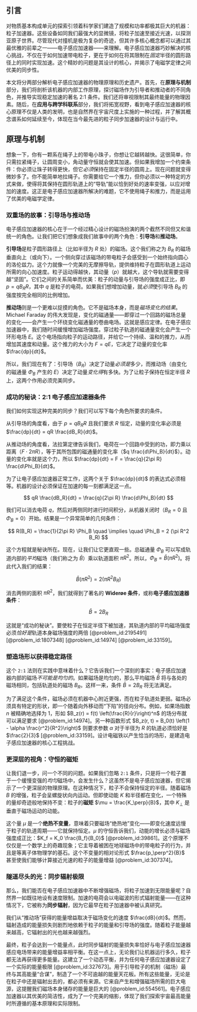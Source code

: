 ## 引言
对物质基本构成单元的探索引领着科学家们建造了规模和功率都极其巨大的机器：粒子加速器。这些设备如同我们最强大的显微镜，将粒子加速至接近光速，以探测亚原子世界。尽管现代对撞机是极为复杂的奇迹，但其许多核心概念都可以通过其最优雅的前辈之一——电子感应加速器——来理解。电子感应加速器巧妙解决的核心挑战，不仅在于如何加速带电粒子，更在于如何在将其限制在*固定*半径的圆形路径上的同时实现加速。这个精妙的问题是其设计的核心，并揭示了电磁学定律之间优美的同步性。

本文将分两部分解析电子感应加速器的物理原理和历史遗产。首先，在**原理与机制**部分，我们将剖析该机器的内部工作原理，探讨磁场作为引导者和推动者的不同角色，并推导实现稳定加速的著名 2:1 条件。我们还将审视限制其最终能量的物理因素。随后，在**应用与跨学科联系**部分，我们将拓宽视野，看到电子感应加速器的核心原理不仅是人类的发明，也是自然界在宇宙尺度上实施的一种过程，并了解其概念谱系如何延续至今，体现在当今最先进的粒子同步加速器的设计与运行中。

## 原理与机制

想象一下，你有一颗系在绳子上的带电小珠子，你想让它越转越快。这很简单，你只需拉紧绳子，让圆周变小，角动量守恒就会使其加速。但如果我增加一个约束条件：你必须让珠子转得更快，但它*必须*保持在固定半径的圆周上。现在问题就变得微妙多了。你不能简单地拉绳子。你需要给它一个推力，但你必须以一种特定的方式来做，使得将其保持在圆形轨道上的“导轨”能以恰到好处的速率变强，以应对增加的速度。这正是电子感应加速器所解决的难题，它不使用绳子和推力，而是运用了优美的电磁学定律。

### 双重场的故事：引导场与推动场

电子感应加速器的核心在于一个经过精心设计的磁场扮演的两个截然不同但又和谐统一的角色。让我们把它们想象成我们故事中的两个角色：**引导场**和**推动场**。

**引导场**是粒子圆形路径上（比如半径为 $R$ 处）的磁场。这个我们称之为 $B_R$ 的磁场垂直向上（或向下）。一个侧向穿过该磁场的带电粒子会感受到一个始终指向圆心的洛伦兹力。这个力就像一个完美的无摩擦导轨，提供维持粒子在圆形轨道上运动所需的向心加速度。粒子运动得越快，其动量（$p$）就越大，这个导轨就需要变得越“坚固”。它们之间的关系简单而优美：粒子的动量与引导场的强度成正比，即 $p = q B_R R$，其中 $q$ 是粒子的电荷。如果我们想增加动量，就*必须*使引导场 $B_R$ 的强度按完全相同的比例增加。

**推动场**则是一个更难以捉摸的角色。它不是磁场本身，而是*磁场变化的结果*。Michael Faraday 的伟大发现是，变化的磁通量——即穿过一个回路的磁场总量的变化——会产生一个环绕变化磁通量的卷曲电场。这就是感应定律。在电子感应加速器中，我们随时间缓慢增加磁场强度。穿过粒子轨道的磁通量变化会产生一个环形电场 $E$。这个电场指向粒子的运动路径，并给它一个持续、温和的推力，从而增加其速度和动量。这个推力的大小为 $F = qE$，它决定了动量的变化率 $\frac{dp}{dt}$。

所以，我们现在有了：引导场（$B_R$）决定了动量*必须是*多少，而推动场（由变化的磁通量 $\Phi_B$ 产生的 $E$）决定了动量*变化得*有多快。为了让粒子保持在恒定半径 $R$ 上，这两个作用必须完美同步。

### 成功的秘诀：2:1 电子感应加速器条件

我们如何实现这种完美的同步？我们可以写下每个角色所要求的条件。

从引导场的角度看，由于 $p = q B_R R$ 且我们要求 $R$ 恒定，动量的变化率必须是 $\frac{dp}{dt} = qR \frac{dB_R}{dt}$。

从推动场的角度看，法拉第定律告诉我们，电荷在一个回路中受到的功，即力乘以距离（$F \cdot 2\pi R$），等于其所包围的磁通量的变化率（$q \frac{d\Phi_B}{dt}$）。动量的变化率就是这个力，所以 $\frac{dp}{dt} = F = \frac{q}{2\pi R} \frac{d\Phi_B}{dt}$。

为了让电子感应加速器正常工作，这两个关于 $\frac{dp}{dt}$ 的表达式必须相等。机器的设计必须保证在加速的每一刻都满足这一点。

$$
qR \frac{dB_R}{dt} = \frac{q}{2\pi R} \frac{d\Phi_B}{dt}
$$

我们可以消去电荷 $q$，然后对两侧同时进行时间积分，从机器关闭时（$B_R=0$ 且 $\Phi_B=0$）开始。结果是一个异常简单的几何条件：

$$
R(B_R) = \frac{1}{2\pi R} \Phi_B \quad \implies \quad \Phi_B = 2 (\pi R^2 B_R)
$$

这个方程就是秘诀所在。现在，让我们让它更直观一些。总磁通量 $\Phi_B$ 可以写成轨道内部的*平均*磁场（我们称之为 $\bar{B}$）乘以轨道面积 $\pi R^2$。所以，$\Phi_B = \bar{B} (\pi R^2)$。将此代入我们的结果：

$$
\bar{B} (\pi R^2) = 2 (\pi R^2 B_R)
$$

消去两侧的面积 $\pi R^2$，我们就得到了著名的 **Widerøe 条件**，或称**电子感应加速器条件**：

$$
\bar{B} = 2B_R
$$

这就是“成功的秘诀”。要使粒子在恒定半径下被加速，其轨道内部的平均磁场强度必须*恰好是*轨道本身磁场强度的两倍 [@problem_id:2195491] [@problem_id:1807348] [@problem_id:14974] [@problem_id:33159]。

### 塑造场形以获得稳定路径

这个 `2:1` 法则在实践中意味着什么？它告诉我们一个深刻的事实：电子感应加速器内部的磁场*不可能是均匀的*。如果磁场是均匀的，那么平均磁场 $\bar{B}$ 将与各处的磁场相同，包括轨道处的磁场 $B_R$。这样一来，条件 $\bar{B} = 2B_R$ 将无法满足。

为了满足这个条件，磁场必须在机器中心附近更强，而在粒子轨道处更弱。磁场必须具有特定的形状，即一个随着向外移动而“下陷”的径向分布。例如，如果场指数 $n$ 被精确地选择为 1，形如 $B_z(r) = f(t) \left(\frac{R}{r}\right)^n$ 的场分布就可以满足要求 [@problem_id:14974]。另一种函数形式 $B_z(r, t) = B_0(t) \left(1 - \alpha \frac{r^2}{R^2}\right)$ 则要求参数 $\alpha$ 对于半径为 $R$ 的轨道必须恰好是 $\frac{2}{3}$ [@problem_id:33159]。设计电磁铁以产生恰当的场形，是建造电子感应加速器的核心工程挑战。

### 更深层的视角：守恒的磁矩

让我们退一步，问一个不同的问题。如果我们忽略 `2:1` 条件，只是将一个粒子置于一个缓慢变强的*均匀*磁场中，会发生什么？这虽然不是电子感应加速器，但它揭示了一个更深层的物理原理。在这种情况下，粒子不会保持恒定的半径。随着磁场 $B$ 的增强，粒子会呈螺旋状向内运动。但即使动能 $K$ 和半径都在变化，一个特殊的量却奇迹般地保持不变：粒子的**磁矩** $\mu = \frac{K_\perp}{B}$，其中 $K_\perp$ 是垂直于磁场运动的动能。

这个量 $\mu$ 是一个**绝热不变量**，意味着只要磁场“绝热地”变化——即变化速度远慢于粒子的轨道周期——它就保持恒定。$\mu$ 的守恒告诉我们，动能的增长必须与磁场强度成正比：$K_f = K_0 \frac{B_f}{B_0}$ [@problem_id:39861]。这个原理不仅仅是一个数学上的奇趣现象；它主导着被困在地球磁场中的带电粒子的行为，并且是等离子体物理学的基石。这个不变量的相对论形式 $\frac{p_\perp^2}{B}$ 甚至使我们能够计算接近光速的粒子的能量增益 [@problem_id:307374]。

### 隧道尽头的光：同步辐射极限

那么，我们能否在电子感应加速器中不断增强磁场，将粒子加速到无限能量呢？自然界一如既往地设有速度限制。加速的电荷会以电磁波的形式辐射能量——在这种情况下，它被称为**同步辐射**，因为它最早在粒子加速器中被认真研究。

我们从“推动场”获得的能量增益取决于磁场变化的速度 $\frac{dB}{dt}$。然而，辐射造成的能量损失则剧烈地依赖于粒子的能量和引导场的强度。随着粒子能量越来越高，它辐射出的光也越来越强烈。

最终，粒子会达到一个能量点，此时同步辐射的能量损失率恰好与电子感应加速器感应电场带来的能量增益率相平衡。在这一点上，无论我们让机器运行多久，粒子都无法再获得更多能量。这建立了一个动态平衡，并为任何电子感应加速器设定了一个实际的能量极限 [@problem_id:327673]。用于引导粒子的机制（磁场）最终与其高能量“合谋”，制造了一个不可逾越的能量天花板。所有这些能量，无论是在粒子中还是辐射出去的，都必须有来源。它来自产生和增强磁场所需的巨大电源，这提醒我们磁场本身储存的能量是巨大的 [@problem_id:554561]。电子感应加速器以其优美的简洁性，成为了一个完美的缩影，体现了我们探索宇宙最高能量时所遵循的基本原理和实际限制。

